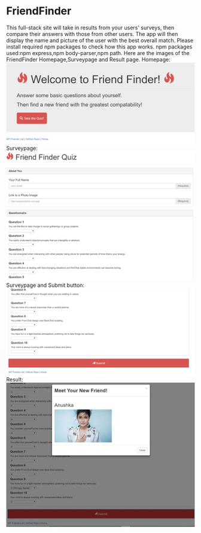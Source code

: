 # FriendFinder
 This full-stack site will take in results from your users' surveys, 
then compare their answers with those from other users.
The app will then display the name and picture of the user with the best overall match. 
Please install required npm packages to check how this app works.
npm packages used:npm express,npm body-parser,npm path.
Here are the images of the FriendFinder Homepage,Surveypage and Result page.
Homepage:
![](Images/homepage.jpg)
Surveypage:
![](Images/surveypage1.JPG)
Surveypage and Submit button:
![](Images/surveypagepic2.JPG)
Result:
![](Images/result.JPG)
